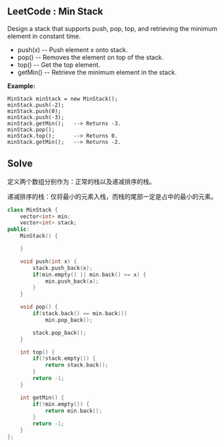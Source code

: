 ## LeetCode : Min Stack

Design a stack that supports push, pop, top, and retrieving the minimum element in constant time.

* push(x) -- Push element x onto stack.
* pop() -- Removes the element on top of the stack.
* top() -- Get the top element.
* getMin() -- Retrieve the minimum element in the stack.
 

**Example:**

```
MinStack minStack = new MinStack();
minStack.push(-2);
minStack.push(0);
minStack.push(-3);
minStack.getMin();   --> Returns -3.
minStack.pop();
minStack.top();      --> Returns 0.
minStack.getMin();   --> Returns -2.
```


## Solve

定义两个数组分别作为：正常的栈以及递减排序的栈。

递减排序的栈：仅将最小的元素入栈，而栈的尾部一定是占中的最小的元素。

```c++
class MinStack {
    vector<int> min;
    vector<int> stack;
public:
    MinStack() {

    }

    void push(int x) {
        stack.push_back(x);
        if(min.empty() || min.back() >= x) {
            min.push_back(x);
        }
    }

    void pop() {
        if(stack.back() == min.back())
            min.pop_back();

        stack.pop_back();
    }

    int top() {
        if(!stack.empty()) {
            return stack.back();
        }
        return -1;
    }

    int getMin() {
        if(!min.empty()) {
            return min.back();
        }
        return -1;
    }
};
```


